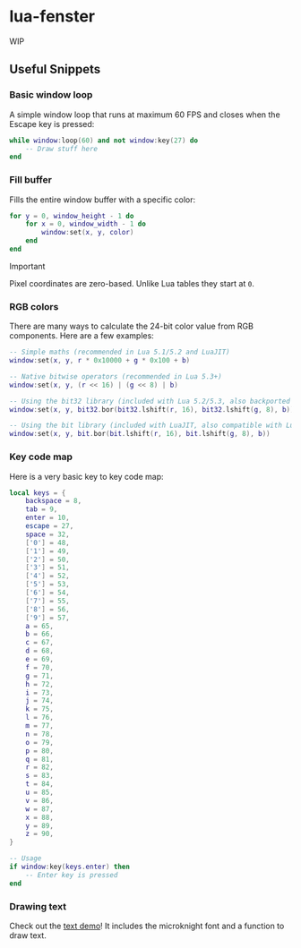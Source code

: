 # lua-fenster

WIP

## Useful Snippets

### Basic window loop
A simple window loop that runs at maximum 60 FPS and closes when the Escape key
is pressed:
```lua
while window:loop(60) and not window:key(27) do
    -- Draw stuff here
end 
```

### Fill buffer
Fills the entire window buffer with a specific color:
```lua
for y = 0, window_height - 1 do
    for x = 0, window_width - 1 do
        window:set(x, y, color)
    end
end
```
> [!IMPORTANT]
> Pixel coordinates are zero-based. Unlike Lua tables they start at `0`.

### RGB colors
There are many ways to calculate the 24-bit color value from RGB components.
Here are a few examples:
```lua
-- Simple maths (recommended in Lua 5.1/5.2 and LuaJIT)
window:set(x, y, r * 0x10000 + g * 0x100 + b)

-- Native bitwise operators (recommended in Lua 5.3+)
window:set(x, y, (r << 16) | (g << 8) | b)

-- Using the bit32 library (included with Lua 5.2/5.3, also backported to Lua 5.1)
window:set(x, y, bit32.bor(bit32.lshift(r, 16), bit32.lshift(g, 8), b))

-- Using the bit library (included with LuaJIT, also compatible with Lua 5.1/5.2)
window:set(x, y, bit.bor(bit.lshift(r, 16), bit.lshift(g, 8), b))
```

### Key code map
Here is a very basic key to key code map:
```lua
local keys = {
	backspace = 8,
	tab = 9,
	enter = 10,
	escape = 27,
	space = 32,
	['0'] = 48,
	['1'] = 49,
	['2'] = 50,
	['3'] = 51,
	['4'] = 52,
	['5'] = 53,
	['6'] = 54,
	['7'] = 55,
	['8'] = 56,
	['9'] = 57,
	a = 65,
	b = 66,
	c = 67,
	d = 68,
	e = 69,
	f = 70,
	g = 71,
	h = 72,
	i = 73,
	j = 74,
	k = 75,
	l = 76,
	m = 77,
	n = 78,
	o = 79,
	p = 80,
	q = 81,
	r = 82,
	s = 83,
	t = 84,
	u = 85,
	v = 86,
	w = 87,
	x = 88,
	y = 89,
	z = 90,
}

-- Usage
if window:key(keys.enter) then
    -- Enter key is pressed
end 
```

### Drawing text
Check out the [text demo](./demos/text.lua)!
It includes the microknight font and a function to draw text.
